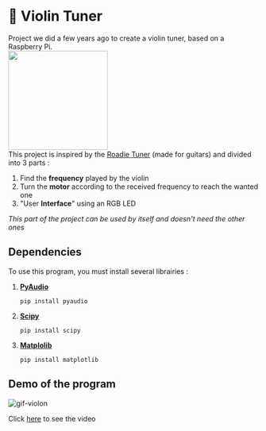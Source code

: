 # 🎻 Violin Tuner

Project we did a few years ago to create a violin tuner, based on a Raspberry Pi.  
<img src="https://upload.wikimedia.org/wikipedia/commons/thumb/b/b8/Raspberry_Pi_3_B%2B_%2839906370335%29.png/1280px-Raspberry_Pi_3_B%2B_%2839906370335%29.png" height="200">  
This project is inspired by the [Roadie Tuner](https://www.roadiemusic.com/) (made for guitars) and divided into 3 parts : 
1. Find the **frequency** played by the violin
2. Turn the **motor** according to the received frequency to reach the wanted one
3. "User **Interface**" using an RGB LED

*This part of the project can be used by itself and doesn't need the other ones*

## Dependencies

To use this program, you must install several librairies :
1. [**PyAudio**](https://pypi.org/project/PyAudio/)  

    ```pip install pyaudio``` 

2. [**Scipy**](https://scipy.org/) 
 
    ```pip install scipy```

3. [**Matplolib**](https://matplotlib.org/)

    ```pip install matplotlib```


## Demo of the program
![gif-violon](https://user-images.githubusercontent.com/25958977/134651111-4d6e8876-c511-44a8-8cdc-d61595770aa0.gif)

Click [here](https://user-images.githubusercontent.com/25958977/134639296-85c312ac-1362-40f9-bcda-99be6f3fa52f.mp4) to see the video
